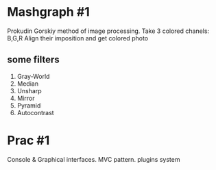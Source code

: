 # Mashgraph #1
Prokudin Gorskiy method of image processing. 
Take 3 colored chanels: B,G,R 
Align their imposition and get colored photo

## some filters

1. Gray-World
2. Median
3. Unsharp
4. Mirror
5. Pyramid
6. Autocontrast

# Prac #1
Console & Graphical interfaces.
MVC pattern.
plugins system
